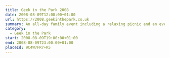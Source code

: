 ```yaml
---
title: Geek in the Park 2008
date: 2008-08-09T12:00:00+01:00
url: https://2008.geekinthepark.co.uk
summary: An all-day family event including a relaxing picnic and an evening of illuminating talks by web industry leaders Jon Hicks and Drew McLellan.
category:
  - Geek in the Park
start: 2008-08-09T19:00:00+01:00
end: 2008-08-09T23:00:00+01:00
placeId: 9C4W7FR7+R5
---
```

